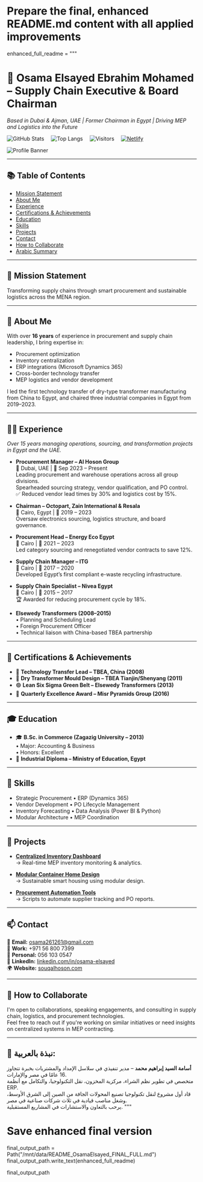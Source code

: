 # Prepare the final, enhanced README.md content with all applied improvements
enhanced_full_readme = """
# 🚀 Osama Elsayed Ebrahim Mohamed – Supply Chain Executive & Board Chairman  
*Based in Dubai & Ajman, UAE | Former Chairman in Egypt | Driving MEP and Logistics into the Future*

![GitHub Stats](https://github-readme-stats.vercel.app/api?username=Osama261caryp&show_icons=true&theme=default) 
![Top Langs](https://github-readme-stats.vercel.app/api/top-langs?username=Osama261caryp&layout=compact) 
![Visitors](https://profile-counter.glitch.me/Osama261caryp/count.svg) 
[![Netlify](https://img.shields.io/badge/Deployed%20on-Netlify-00c7b7?logo=netlify)](https://www.netlify.com/)

![Profile Banner](OsamaElsayed_Final_ProfileImage.png)

---

## 📚 Table of Contents
- [Mission Statement](#-mission-statement)
- [About Me](#-about-me)
- [Experience](#-experience)
- [Certifications & Achievements](#-certifications--achievements)
- [Education](#-education)
- [Skills](#-skills)
- [Projects](#-projects)
- [Contact](#-contact)
- [How to Collaborate](#-how-to-collaborate)
- [Arabic Summary](#-نبذة-بالعربية)

---

## 🎯 Mission Statement

Transforming supply chains through smart procurement and sustainable logistics across the MENA region.

---

## 👤 About Me

With over **16 years** of experience in procurement and supply chain leadership, I bring expertise in:

- Procurement optimization  
- Inventory centralization  
- ERP integrations (Microsoft Dynamics 365)  
- Cross-border technology transfer  
- MEP logistics and vendor development  

I led the first technology transfer of dry-type transformer manufacturing from China to Egypt, and chaired three industrial companies in Egypt from 2019–2023.

---

## 🧑‍💼 Experience  
*Over 15 years managing operations, sourcing, and transformation projects in Egypt and the UAE.*

- **Procurement Manager – Al Hoson Group**  
  📍 Dubai, UAE | 📅 Sep 2023 – Present  
  Leading procurement and warehouse operations across all group divisions.  
  Spearheaded sourcing strategy, vendor qualification, and PO control.  
  ✅ Reduced vendor lead times by 30% and logistics cost by 15%.

- **Chairman – Octopart, Zain International & Resala**  
  📍 Cairo, Egypt | 📅 2019 – 2023  
  Oversaw electronics sourcing, logistics structure, and board governance.

- **Procurement Head – Energy Eco Egypt**  
  📍 Cairo | 📅 2021 – 2023  
  Led category sourcing and renegotiated vendor contracts to save 12%.

- **Supply Chain Manager – ITG**  
  📍 Cairo | 📅 2017 – 2020  
  Developed Egypt’s first compliant e-waste recycling infrastructure.

- **Supply Chain Specialist – Nivea Egypt**  
  📍 Cairo | 📅 2015 – 2017  
  🏆 Awarded for reducing procurement cycle by 18%.

- **Elsewedy Transformers (2008–2015)**  
  • Planning and Scheduling Lead  
  • Foreign Procurement Officer  
  • Technical liaison with China-based TBEA partnership

---

## 🏅 Certifications & Achievements

- 🏅 **Technology Transfer Lead – TBEA, China (2008)**  
- 🏅 **Dry Transformer Mould Design – TBEA Tianjin/Shenyang (2011)**  
- 🟢 **Lean Six Sigma Green Belt – Elsewedy Transformers (2013)**  
- 🌟 **Quarterly Excellence Award – Misr Pyramids Group (2016)**

---

## 🎓 Education

- 🎓 **B.Sc. in Commerce (Zagazig University – 2013)**  
  • Major: Accounting & Business  
  • Honors: Excellent  
- 🏫 **Industrial Diploma – Ministry of Education, Egypt**

---

## 🧠 Skills

- Strategic Procurement • ERP (Dynamics 365)  
- Vendor Development • PO Lifecycle Management  
- Inventory Forecasting • Data Analysis (Power BI & Python)  
- Modular Architecture • MEP Coordination

---

## 📂 Projects

- **[Centralized Inventory Dashboard](https://github.com/Osama261caryp/centralized-inventory)**  
  → Real-time MEP inventory monitoring & analytics.

- **[Modular Container Home Design](https://github.com/Osama261caryp/modular-architecture)**  
  → Sustainable smart housing using modular design.

- **[Procurement Automation Tools](https://github.com/Osama261caryp/procurement-tools)**  
  → Scripts to automate supplier tracking and PO reports.

---

## 📫 Contact

📧 **Email:** osama261261@gmail.com  
📱 **Work:** +971 56 800 7399  
📱 **Personal:** 056 103 0547  
🔗 **LinkedIn:** [linkedin.com/in/osama-elsayed](https://www.linkedin.com/in/osama-elsayed/)  
🌍 **Website:** [souqalhoson.com](https://www.alhosongroup.com)

---

## 🤝 How to Collaborate

I'm open to collaborations, speaking engagements, and consulting in supply chain, logistics, and procurement technologies.  
Feel free to reach out if you're working on similar initiatives or need insights on centralized systems in MEP contracting.

---

## 📝 نبذة بالعربية:

**أسامة السيد إبراهيم محمد** – مدير تنفيذي في سلاسل الإمداد والمشتريات بخبرة تتجاوز 16 عامًا في مصر والإمارات.  
متخصص في تطوير نظم الشراء، مركزية المخزون، نقل التكنولوجيا، والتكامل مع أنظمة ERP.  
قاد أول مشروع لنقل تكنولوجيا تصنيع المحولات الجافة من الصين إلى الشرق الأوسط، وشغل مناصب قيادية في ثلاث شركات صناعية في مصر.  
يرحب بالتعاون والاستشارات في المشاريع المستقبلية.
"""

# Save enhanced final version
final_output_path = Path("/mnt/data/README_OsamaElsayed_FINAL_FULL.md")
final_output_path.write_text(enhanced_full_readme)

final_output_path
